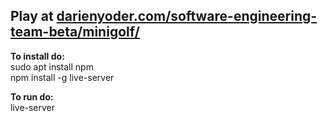 ## Play at [darienyoder.com/software-engineering-team-beta/minigolf/](http://darienyoder.com/software-engineering-team-beta/minigolf/)

**To install do:**  
sudo apt install npm  
npm install -g live-server  

**To run do:**  
live-server
